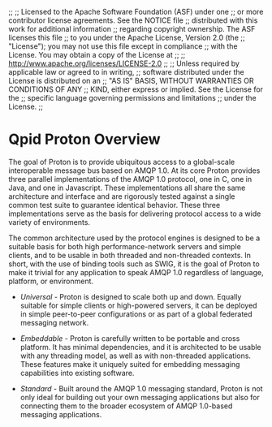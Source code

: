 ;;
;; Licensed to the Apache Software Foundation (ASF) under one
;; or more contributor license agreements.  See the NOTICE file
;; distributed with this work for additional information
;; regarding copyright ownership.  The ASF licenses this file
;; to you under the Apache License, Version 2.0 (the
;; "License"); you may not use this file except in compliance
;; with the License.  You may obtain a copy of the License at
;; 
;;   http://www.apache.org/licenses/LICENSE-2.0
;; 
;; Unless required by applicable law or agreed to in writing,
;; software distributed under the License is distributed on an
;; "AS IS" BASIS, WITHOUT WARRANTIES OR CONDITIONS OF ANY
;; KIND, either express or implied.  See the License for the
;; specific language governing permissions and limitations
;; under the License.
;;

# Qpid Proton Overview

The goal of Proton is to provide ubiquitous access to a global-scale
interoperable message bus based on AMQP 1.0. At its core Proton
provides three parallel implementations of the AMQP 1.0 protocol, one
in C, one in Java, and one in Javascript. These implementations all
share the same architecture and interface and are rigorously tested
against a single common test suite to guarantee identical
behavior. These three implementations serve as the basis for
delivering protocol access to a wide variety of environments.

The common architecture used by the protocol engines is designed to be
a suitable basis for both high performance-network servers and simple
clients, and to be usable in both threaded and non-threaded
contexts. In short, with the use of binding tools such as SWIG, it is
the goal of Proton to make it trivial for any application to speak
AMQP 1.0 regardless of language, platform, or environment.

 - *Universal* - Proton is designed to scale both up and down. Equally
   suitable for simple clients or high-powered servers, it can be
   deployed in simple peer-to-peer configurations or as part of a
   global federated messaging network.

 - *Embeddable* - Proton is carefully written to be portable and cross
   platform. It has minimal dependencies, and it is architected to be
   usable with any threading model, as well as with non-threaded
   applications. These features make it uniquely suited for embedding
   messaging capabilities into existing software.

 - *Standard* - Built around the AMQP 1.0 messaging standard, Proton
   is not only ideal for building out your own messaging applications
   but also for connecting them to the broader ecosystem of AMQP
   1.0-based messaging applications.
